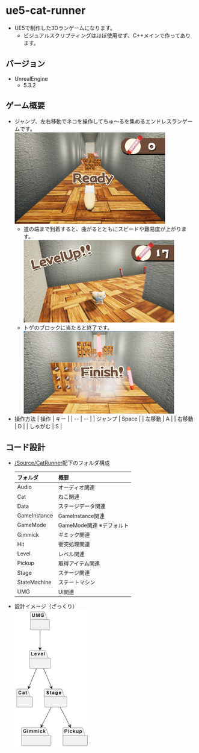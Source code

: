 # ue5-cat-runner
* UE5で制作した3Dランゲームになります。
  * ビジュアルスクリプティングはほぼ使用せず、C++メインで作ってあります。

## バージョン
* UnrealEngine
  * 5.3.2

## ゲーム概要
* ジャンプ、左右移動でネコを操作してちゅ〜るを集めるエンドレスランゲームです。<br>
<img width=400 src="/ReadMeContents/01_game_ready.png" /><br>
  * 道の端まで到着すると、曲がるとともにスピードや難易度が上がります。<br>
  <img width=400 src="/ReadMeContents/02_game_levelup.png" /><br>
  * トゲのブロックに当たると終了です。<br>
  <img width=400 src="/ReadMeContents/03_game_end.png" /><br>
* 操作方法
  | 操作 | キー |
  | -- | -- |
  | ジャンプ | Space |
  | 左移動 | A |
  | 右移動 | D |
  | しゃがむ | S |

## コード設計
* <a href="/Source/CatRunner">/Source/CatRunner</a>配下のフォルダ構成

  | フォルダ | 概要 |
  | -- | -- |
  | Audio | オーディオ関連 |
  | Cat | ねこ関連 |
  | Data | ステージデータ関連 |
  | GameInstance | GameInstance関連 |
  | GameMode | GameMode関連 ※デフォルト |
  | Gimmick | ギミック関連 |
  | Hit | 衝突処理関連 |
  | Level | レベル関連 |
  | Pickup | 取得アイテム関連 |
  | Stage | ステージ関連 |
  | StateMachine | ステートマシン |
  | UMG | UI関連 |

* 設計イメージ（ざっくり）<br>
  <img width=200 src="/ReadMeContents/04_code_plan.png" />

